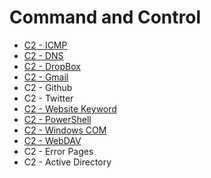 # Command and Control

* [C2 - ICMP](https://pentestlab.blog/2017/07/28/command-and-control-icmp/)
* [C2 - DNS](https://pentestlab.blog/2017/09/06/command-and-control-dns/)
* [C2 - DropBox](https://pentestlab.blog/2017/08/29/command-and-control-dropbox/)
* [C2 - Gmail](https://pentestlab.blog/2017/08/03/command-and-control-gmail/)
* C2 - Github
* C2 - Twitter
* [C2 - Website Keyword](https://pentestlab.blog/2017/09/14/command-and-control-website-keyword/)
* [C2 - PowerShell](https://pentestlab.blog/2017/08/19/command-and-control-powershell/)
* [C2 - Windows COM](https://pentestlab.blog/2017/09/01/command-and-control-windows-com/)
* [C2 - WebDAV](https://pentestlab.blog/2017/09/12/command-and-control-webdav/)
* C2 - Error Pages
* C2 - Active Directory
